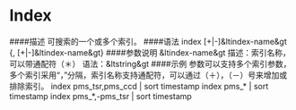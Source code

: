# Index
####描述
可搜索的一个或多个索引。
####语法
index [+|-]&ltindex-name&gt {, [+|-]&ltindex-name&gt}
####参数说明
&ltindex-name&gt
描述：索引名称，可以带通配符（＊） 
语法：&ltstring&gt
####示例
参数可以支持多个索引参数，多个索引采用“，”分隔，索引名称支持通配符，可以通过（＋），（－）号来增加或排除索引。
index pms_tsr,pms_ccd | sort timestamp
index pms_* | sort timestamp
index pms_*,-pms_tsr | sort timestamp
